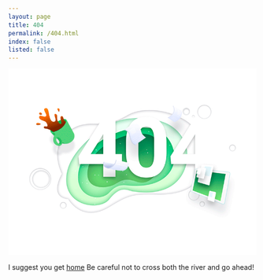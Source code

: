 ```yaml
---
layout: page
title: 404
permalink: /404.html
index: false
listed: false
---
```

<main id="main">
<div class="container">
<div class="row">
<div class="col-md-12">

<p class="text-center">
<a href="{{ site.url }}"><img class="img-fluid" src="/assets/img/404.gif" title="Page Not Found!" ></a>
</p>

</div>
<div class="col-md-12">
<p class="text-center">I suggest you get <a class="btn btn-danger" href="/">home</a> Be careful not to cross both the river and go ahead!</p>
<p>&nbsp;</p>
<p>&nbsp;</p>
<p>&nbsp;</p>
</div>
</div>
</div>
</main>

<!-- Adding the glitch effect -->
<script> document.getElementsByTagName('body')[0].classList.add('glitch'); </script>